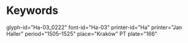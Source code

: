 # Keywords
glyph-id="Ha-03_0222"
font-id="Ha-03"
printer-id="Ha"
printer="Jan Haller"
period="1505–1525"
place="Kraków"
PT plate="166"
